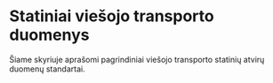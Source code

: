 # Statiniai viešojo transporto duomenys

Šiame skyriuje aprašomi pagrindiniai viešojo transporto statinių atvirų duomenų standartai.

```{tableofcontents}
```
